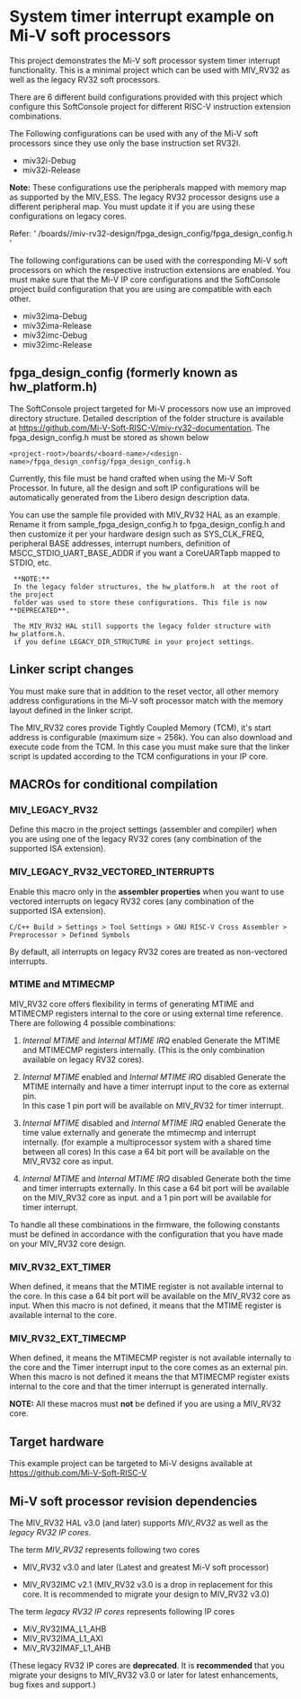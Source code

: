 
# System timer interrupt example on Mi-V soft processors

This project demonstrates the Mi-V soft processor system timer interrupt functionality.
This is a minimal project which can be used with MIV_RV32 as well as the legacy RV32
soft processors.

There are 6 different build configurations provided with this project which configure
this SoftConsole project for different RISC-V instruction extension combinations.

The Following configurations can be used with any of the Mi-V soft processors
since they use only the base instruction set RV32I.
 - miv32i-Debug
 - miv32i-Release

**Note:** These configurations use the peripherals mapped with memory map as
supported by the MIV_ESS. The legacy RV32 processor designs use a different
peripheral map. You must update it if you are using these configurations on
legacy cores.

Refer:
'
    <project-root>/boards/<board-name>/miv-rv32-design/fpga_design_config/fpga_design_config.h
'

The following configurations can be used with the corresponding Mi-V soft processors
on which the respective instruction extensions are enabled. You must make sure
that the Mi-V IP core configurations and the SoftConsole project build configuration
that you are using are compatible with each other.

 - miv32ima-Debug
 - miv32ima-Release
 - miv32imc-Debug
 - miv32imc-Release

## fpga_design_config (formerly known as hw_platform.h)
The SoftConsole project targeted for Mi-V processors now use an improved
directory structure. Detailed description of the folder structure is available
at https://github.com/Mi-V-Soft-RISC-V/miv-rv32-documentation.
The fpga_design_config.h must be stored as shown below


    <project-root>/boards/<board-name>/<design-name>/fpga_design_config/fpga_design_config.h


Currently, this file must be hand crafted when using the Mi-V Soft Processor.
In future, all the design and soft IP configurations will be automatically
generated from the Libero design description data.

You can use the sample file provided with MIV_RV32 HAL as an example.
Rename it from sample_fpga_design_config.h to fpga_design_config.h and then
customize it per your hardware design such as SYS_CLK_FREQ, peripheral
BASE addresses, interrupt numbers, definition of MSCC_STDIO_UART_BASE_ADDR if
you want a CoreUARTapb mapped to STDIO, etc.

```
 **NOTE:**
 In the legacy folder structures, the hw_platform.h  at the root of the project
 folder was used to store these configurations. This file is now **DEPRECATED**.

 The MIV_RV32 HAL still supports the legacy folder structure with hw_platform.h.
 if you define LEGACY_DIR_STRUCTURE in your project settings.

```
## Linker script changes

You must make sure that in addition to the reset vector, all other memory address
configurations in the Mi-V soft processor match with the memory layout defined
in the linker script.

The MIV_RV32 cores provide Tightly Coupled Memory (TCM), it's start address is
configurable (maximum size = 256k). You can also download and execute code
from the TCM. In this case you must make sure that the linker script is updated
according to the TCM configurations in your IP core.

## MACROs for conditional compilation

### MIV_LEGACY_RV32

Define this macro in the project settings (assembler and compiler) when you are
using one of the legacy RV32 cores (any combination of the supported ISA extension).

### MIV_LEGACY_RV32_VECTORED_INTERRUPTS

Enable this macro only in the **assembler properties** when you want to use
vectored interrupts on legacy RV32 cores (any combination of the supported ISA extension).

`
C/C++ Build > Settings > Tool Settings > GNU RISC-V Cross Assembler > Preprocessor > Defined Symbols
`

By default, all interrupts on legacy RV32 cores are treated as non-vectored interrupts.


### MTIME and MTIMECMP

MIV_RV32 core offers flexibility in terms of generating MTIME and MTIMECMP
registers internal to the core or using external time reference.
There are following 4 possible combinations:

1. _Internal MTIME_ and _Internal MTIME IRQ_ enabled
    Generate the MTIME and MTIMECMP registers internally.
    (This is the only combination available on legacy RV32 cores).

2. _Internal MTIME_ enabled and _Internal MTIME IRQ_ disabled
    Generate the MTIME internally and have a timer interrupt input to the core
    as external pin.  
    In this case 1 pin port will be available on MIV_RV32 for timer interrupt.

3.  _Internal MTIME_ disabled and _Internal MTIME IRQ_ enabled
    Generate the time value externally and generate the mtimecmp and interrupt
    internally.
    (for example a multiprocessor system with a shared time between all cores)
    In this case a 64 bit port will be available on the MIV_RV32 core as input.

4.  _Internal MTIME_ and _Internal MTIME IRQ_ disabled
    Generate both the time and timer interrupts externally.
    In this case a 64 bit port will be available on the MIV_RV32 core as input.
    and a 1 pin port will be available for timer interrupt.

To handle all these combinations in the firmware, the following constants must be
defined in accordance with the configuration that you have made on your
MIV_RV32 core design.

### MIV_RV32_EXT_TIMER
 When defined, it means that the MTIME register is not available internal to the
 core. In this case a 64 bit port will be available on the MIV_RV32 core
 as input. When this macro is not defined, it means that the MTIME register is
 available internal to the core.

### MIV_RV32_EXT_TIMECMP
 When defined, it means the MTIMECMP register is not available internally to the
 core and the Timer interrupt input to the core comes as an external
 pin. When this macro is not defined it means the that MTIMECMP register exists
 internal to the core and that the timer interrupt is generated internally.

**NOTE:**
All these macros must **not** be defined if you are using a MIV_RV32 core.

## Target hardware

This example project can be targeted to Mi-V designs available at
https://github.com/Mi-V-Soft-RISC-V


## Mi-V soft processor revision dependencies

The MIV_RV32 HAL v3.0 (and later) supports _MIV_RV32_ as well as the _legacy RV32 IP cores_.

The term _MIV_RV32_ represents following two cores
 - MIV_RV32 v3.0 and later             (Latest and greatest Mi-V soft processor)

 - MIV_RV32IMC v2.1                    (MIV_RV32 v3.0 is a drop in replacement
 for this core. It is recommended to migrate your design to MIV_RV32 v3.0)

The term _legacy RV32 IP cores_ represents following IP cores
 - MiV_RV32IMA_L1_AHB
 - MIV_RV32IMA_L1_AXI
 - MiV_RV32IMAF_L1_AHB

(These legacy RV32 IP cores are **deprecated**. It is **recommended** that
you migrate your designs to MIV_RV32 v3.0 or later for latest enhancements, bug
fixes and support.)

